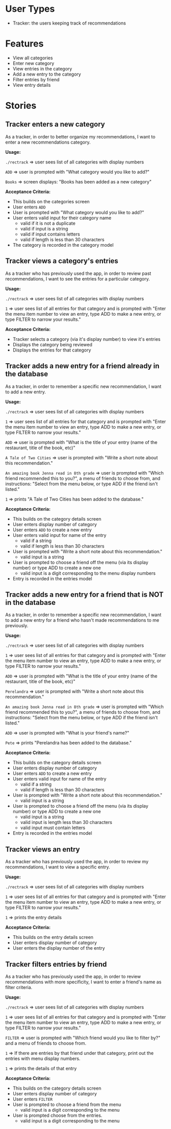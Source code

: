 # User Types
* Tracker: the users keeping track of recommendations

# Features
* View all categories
* Enter new category
* View entries in the category
* Add a new entry to the category
* Filter entries by friend
* View entry details

# Stories

## Tracker enters a new category

As a tracker,
in order to better organize my recommendations,
I want to enter a new recommendations category.

**Usage:**

`./rectrack` => user sees list of all categories with display numbers

`ADD` => user is prompted with "What category would you like to add?"

`Books` => screen displays: "Books has been added as a new category"

**Acceptance Criteria:**
* This builds on the categories screen
* User enters `ADD`
* User is prompted with "What category would you like to add?"
* User enters valid input for their category name
  * valid if it is not a duplicate
  * valid if input is a string
  * valid if input contains letters
  * valid if length is less than 30 characters
* The category is recorded in the category model

## Tracker views a category's entries

As a tracker who has previously used the app,
in order to review past recommendations,
I want to see the entries for a particular category.

**Usage:**

`./rectrack` => user sees list of all categories with display numbers

`1` => user sees list of all entries for that category and is prompted with "Enter the menu item number to view an entry, type ADD to make a new entry, or type FILTER to narrow your results."

**Acceptance Criteria:**
* Tracker selects a category (via it's display number) to view it's entries
* Displays the category being reviewed
* Displays the entries for that category

## Tracker adds a new entry for a friend already in the database

As a tracker,
in order to remember a specific new recommendation,
I want to add a new entry.

**Usage:**

`./rectrack` => user sees list of all categories with display numbers

`1` => user sees list of all entries for that category and is prompted with "Enter the menu item number to view an entry, type ADD to make a new entry, or type FILTER to narrow your results."

`ADD` => user is prompted with "What is the title of your entry (name of the restaurant, title of the book, etc)"

`A Tale of Two Cities` => user is prompted with "Write a short note about this recommendation."

`An amazing book Jenna read in 8th grade` => user is prompted with "Which friend recommended this to you?", a menu of friends to choose from, and instructions: "Select from the menu below, or type ADD if the friend isn't listed."

`1` => prints "A Tale of Two Cities has been added to the database."


**Acceptance Criteria:**
* This builds on the category details screen
* User enters display number of category
* User enters `ADD` to create a new entry
* User enters valid input for name of the entry
  * valid if a string
  * valid if length is less than 30 characters
* User is prompted with "Write a short note about this recommendation."
  * valid input is a string
* User is prompted to choose a friend off the menu (via its display number) or type ADD to create a new one
  * valid input is a digit corresponding to the menu display numbers
* Entry is recorded in the entries model

## Tracker adds a new entry for a friend that is NOT in the database

As a tracker,
in order to remember a specific new recommendation,
I want to add a new entry for a friend who hasn't made recommendations to me previously.

**Usage:**

`./rectrack` => user sees list of all categories with display numbers

`1` => user sees list of all entries for that category and is prompted with "Enter the menu item number to view an entry, type ADD to make a new entry, or type FILTER to narrow your results."

`ADD` => user is prompted with "What is the title of your entry (name of the restaurant, title of the book, etc)"

`Perelandra` => user is prompted with "Write a short note about this recommendation."

`An amazing book Jenna read in 8th grade` => user is prompted with "Which friend recommended this to you?", a menu of friends to choose from, and instructions: "Select from the menu below, or type ADD if the friend isn't listed."

`ADD` => user is prompted with "What is your friend's name?"

`Pete` => prints "Perelandra has been added to the database."


**Acceptance Criteria:**
* This builds on the category details screen
* User enters display number of category
* User enters `ADD` to create a new entry
* User enters valid input for name of the entry
  * valid if a string
  * valid if length is less than 30 characters
* User is prompted with "Write a short note about this recommendation."
  * valid input is a string
* User is prompted to choose a friend off the menu (via its display number) or type ADD to create a new one
  * valid input is a string
  * valid input is length less than 30 characters
  * valid input must contain letters
* Entry is recorded in the entries model


## Tracker views an entry

As a tracker who has previously used the app,
in order to review my recommendations,
I want to view a specific entry.

**Usage:**

`./rectrack` => user sees list of all categories with display numbers

`1` => user sees list of all entries for that category and is prompted with "Enter the menu item number to view an entry, type ADD to make a new entry, or type FILTER to narrow your results."

`1` => prints the entry details

**Acceptance Criteria:**
* This builds on the entry details screen
* User enters display number of category
* User enters the display number of the entry

## Tracker filters entries by friend

As a tracker who has previously used the app,
in order to review recommendations with more specificity,
I want to enter a friend's name as filter criteria.

**Usage:**

`./rectrack` => user sees list of all categories with display numbers

`1` => user sees list of all entries for that category and is prompted with "Enter the menu item number to view an entry, type ADD to make a new entry, or type FILTER to narrow your results."

`FILTER` => user is prompted with "Which friend would you like to filter by?" and a menu of friends to choose from.

`1` => If there are entries by that friend under that category, print out the entries with menu display numbers.

`1` => prints the details of that entry

**Acceptance Criteria:**
* This builds on the category details screen
* User enters display number of category
* User enters `FILTER`
* User is prompted to choose a friend from the menu
  * valid input is a digit corresponding to the menu
* User is prompted choose from the entries.
  * valid input is a digit corresponding to the menu
